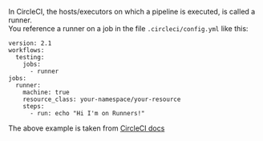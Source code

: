 In CircleCI, the hosts/executors on which a pipeline is executed, is called a runner.<br>
You reference a runner on a job in the file `.circleci/config.yml` like this:

```
version: 2.1
workflows:
  testing:
    jobs:
      - runner
jobs:
  runner:
    machine: true
    resource_class: your-namespace/your-resource
    steps:
      - run: echo "Hi I'm on Runners!"
```

The above example is taken from [CircleCI docs](https://circleci.com/docs/2.0/runner-overview/?section=executors-and-images)
